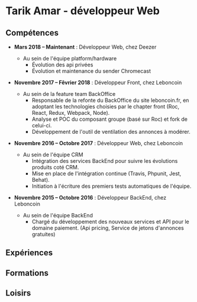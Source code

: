 # Tarik Amar - développeur Web

## Compétences

- **Mars 2018 – Maintenant** : Développeur Web, chez Deezer
    - Au sein de l'équipe platform/hardware
         - Évolution des api privées
         - Évolution et maintenance du sender Chromecast
         
- **Novembre 2017 – Fêvrier 2018** : Développeur Front, chez Leboncoin
    - Au sein de la feature team BackOffice
        - Responsable de la refonte du BackOffice du site leboncoin.fr,
          en adoptant les technologies choisies par le chapter front (Roc, React, Redux, Webpack, Node).
        - Analyse et POC du composant groupe (basé sur Roc) et fork de celui-ci.
        - Développement de l'outil de ventilation des annonces à modérer.
        
- **Novembre 2016 – Octobre 2017** : Développeur Web, chez Leboncoin
    - Au sein de l'équipe CRM
        - Intégration des services BackEnd pour suivre les évolutions produits coté CRM.
        - Mise en place de l'intégration continue (Travis, Phpunit, Jest, Behat).
        - Initiation à l'écriture des premiers tests automatiques de l'équipe.
        
- **Novembre 2015 – Octobre 2016** : Développeur BackEnd, chez Leboncoin
    - Au sein de l'équipe BackEnd
         - Chargé du développement des nouveaux services et API pour le domaine paiement.
         (Api pricing, Service de jetons d'annonces gratuites)

## Expériences
## Formations
## Loisirs
